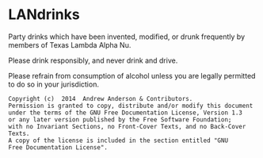LANdrinks
=========

Party drinks which have been invented, modified, or drunk frequently by members
of Texas Lambda Alpha Nu.

Please drink responsibly, and never drink and drive.

Please refrain from consumption of alcohol unless you are legally permitted to
do so in your jurisdiction.

    Copyright (c)  2014  Andrew Anderson & Contributors.
    Permission is granted to copy, distribute and/or modify this document
    under the terms of the GNU Free Documentation License, Version 1.3
    or any later version published by the Free Software Foundation;
    with no Invariant Sections, no Front-Cover Texts, and no Back-Cover Texts.
    A copy of the license is included in the section entitled "GNU
    Free Documentation License".
